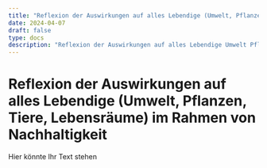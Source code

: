 ```yaml
---
title: "Reflexion der Auswirkungen auf alles Lebendige (Umwelt, Pflanzen, Tiere, Lebensräume) im Rahmen von Nachhaltigkeit"
date: 2024-04-07
draft: false
type: docs
description: "Reflexion der Auswirkungen auf alles Lebendige Umwelt Pflanzen Tiere Lebensräume im Rahmen von Nachhaltigkeit"
---
```


# Reflexion der Auswirkungen auf alles Lebendige (Umwelt, Pflanzen, Tiere, Lebensräume) im Rahmen von Nachhaltigkeit

Hier könnte Ihr Text stehen